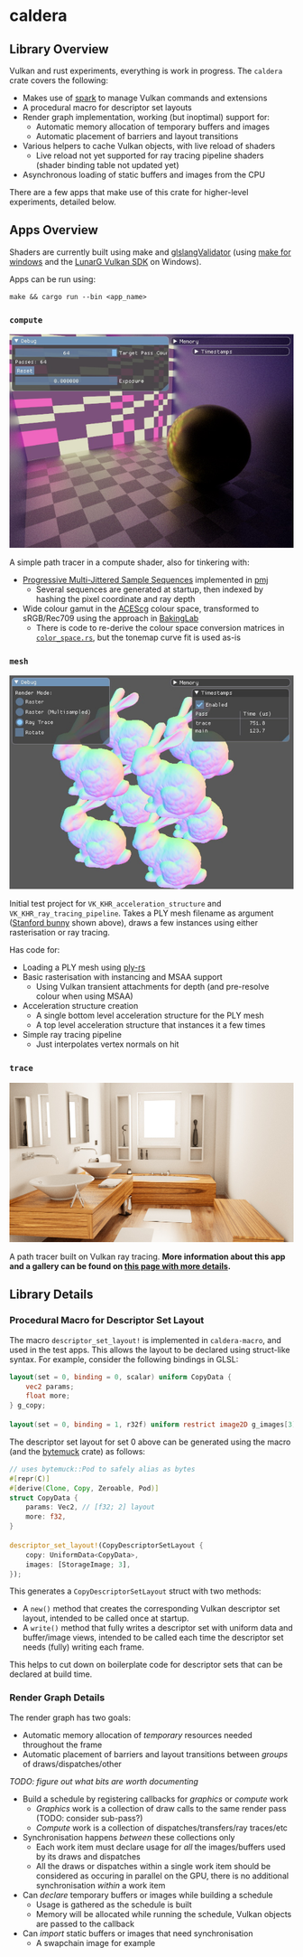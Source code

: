 # caldera

## Library Overview

Vulkan and rust experiments, everything is work in progress.  The `caldera` crate covers the following:

* Makes use of [spark](https://github.com/sjb3d/spark) to manage Vulkan commands and extensions
* A procedural macro for descriptor set layouts
* Render graph implementation, working (but inoptimal) support for:
  * Automatic memory allocation of temporary buffers and images
  * Automatic placement of barriers and layout transitions
* Various helpers to cache Vulkan objects, with live reload of shaders
  * Live reload not yet supported for ray tracing pipeline shaders (shader binding table not updated yet)
* Asynchronous loading of static buffers and images from the CPU

There are a few apps that make use of this crate for higher-level experiments, detailed below.

## Apps Overview

Shaders are currently built using make and [glslangValidator](https://github.com/KhronosGroup/glslang) (using [make for windows](http://gnuwin32.sourceforge.net/packages/make.htm) and the [LunarG Vulkan SDK](https://vulkan.lunarg.com/) on Windows).

Apps can be run using:

```
make && cargo run --bin <app_name>
```

### `compute`

![compute](docs/compute.jpg)

A simple path tracer in a compute shader, also for tinkering with:

* [Progressive Multi-Jittered Sample Sequences](https://graphics.pixar.com/library/ProgressiveMultiJitteredSampling/) implemented in [pmj](https://github.com/sjb3d/pmj)
  * Several sequences are generated at startup, then indexed by hashing the pixel coordinate and ray depth
* Wide colour gamut in the [ACEScg](https://en.wikipedia.org/wiki/Academy_Color_Encoding_System) colour space, transformed to sRGB/Rec709 using the approach in [BakingLab](https://github.com/TheRealMJP/BakingLab/blob/master/BakingLab/ACES.hlsl)
  * There is code to re-derive the colour space conversion matrices in [`color_space.rs`](https://github.com/sjb3d/caldera/blob/main/caldera/src/color_space.rs), but the tonemap curve fit is used as-is

### `mesh`

![mesh](docs/mesh.jpg)

Initial test project for `VK_KHR_acceleration_structure` and `VK_KHR_ray_tracing_pipeline`.  Takes a PLY mesh filename as argument ([Stanford bunny](http://graphics.stanford.edu/data/3Dscanrep/) shown above), draws a few instances using either rasterisation or ray tracing.

Has code for:
* Loading a PLY mesh using [ply-rs](https://github.com/Fluci/ply-rs)
* Basic rasterisation with instancing and MSAA support
  * Using Vulkan transient attachments for depth (and pre-resolve colour when using MSAA)
* Acceleration structure creation
  * A single bottom level acceleration structure for the PLY mesh
  * A top level acceleration structure that instances it a few times
* Simple ray tracing pipeline
  * Just interpolates vertex normals on hit

### `trace`

![trace](docs/bathroom2.jpg)

A path tracer built on Vulkan ray tracing.  **More information about this app and a gallery can be found on [this page with more details](docs/path_tracer.md).**

## Library Details

### Procedural Macro for Descriptor Set Layout

The macro `descriptor_set_layout!` is implemented in `caldera-macro`, and used in the test apps.  This allows the layout to be declared using struct-like syntax.  For example, consider the following bindings in GLSL:

```glsl
layout(set = 0, binding = 0, scalar) uniform CopyData {
    vec2 params;
    float more;
} g_copy;

layout(set = 0, binding = 1, r32f) uniform restrict image2D g_images[3];
```

The descriptor set layout for set 0 above can be generated using the macro (and the [bytemuck](https://crates.io/crates/bytemuck) crate) as follows:

```rust
// uses bytemuck::Pod to safely alias as bytes
#[repr(C)]
#[derive(Clone, Copy, Zeroable, Pod)]
struct CopyData {
    params: Vec2, // [f32; 2] layout
    more: f32,
}

descriptor_set_layout!(CopyDescriptorSetLayout {
    copy: UniformData<CopyData>,
    images: [StorageImage; 3],
});
```

This generates a `CopyDescriptorSetLayout` struct with two methods:

* A `new()` method that creates the corresponding Vulkan descriptor set layout, intended to be called once at startup.
* A `write()` method that fully writes a descriptor set with uniform data and buffer/image views, intended to be called each time the descriptor set needs (fully) writing each frame.

This helps to cut down on boilerplate code for descriptor sets that can be declared at build time.

### Render Graph Details

The render graph has two goals:

* Automatic memory allocation of _temporary_ resources needed throughout the frame
* Automatic placement of barriers and layout transitions between _groups_ of draws/dispatches/other

_TODO: figure out what bits are worth documenting_

* Build a schedule by registering callbacks for _graphics_ or _compute_ work
  * _Graphics_ work is a collection of draw calls to the same render pass (TODO: consider sub-pass?)
  * _Compute_ work is a collection of dispatches/transfers/ray traces/etc
* Synchronisation happens _between_ these collections only
  * Each work item must declare usage for _all_ the images/buffers used by its draws and dispatches
  * All the draws or dispatches within a single work item should be considered as occuring in parallel on the GPU, there is no additional synchronisation _within_ a work item
* Can _declare_ temporary buffers or images while building a schedule
  * Usage is gathered as the schedule is built
  * Memory will be allocated while running the schedule, Vulkan objects are passed to the callback
* Can _import_ static buffers or images that need synchronisation
  * A swapchain image for example

